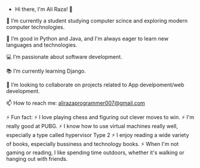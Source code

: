 - Hi there, I'm Ali Raza! 👋

🔭 I’m currently a student studying computer scince and exploring modern computer technologies.

🌱 I’m good in Python and Java, and I'm always eager to learn new languages and technologies.

💻 I’m passionate about software development.

📚 I’m currently learning Django.

👯 I’m looking to collaborate on projects related to App develpoment/web development.

📫 How to reach me: alirazaprogrammer007@gmail.com

⚡ Fun fact: 
          ⚡ I love playing chess and figuring out clever moves to win.
          ⚡ I'm really good at PUBG.
          ⚡ I know how to use virtual machines really well, especially a type called hypervisor Type 2
          ⚡ I enjoy reading a wide variety of books, especially bussiness and technology books.
          ⚡ When I'm not gaming or reading, I like spending time outdoors, whether it's walking or hanging out with friends.

<!---
AliRazaProgrammer/AliRazaProgrammer is a ✨ special ✨ repository because its `README.md` (this file) appears on your GitHub profile.
You can click the Preview link to take a look at your changes.
--->
